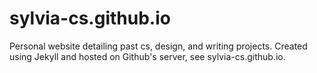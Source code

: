 # sylvia-cs.github.io
Personal website detailing past cs, design, and writing projects.
Created using Jekyll and hosted on Github's server, see sylvia-cs.github.io.
